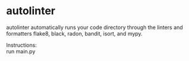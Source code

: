 # autolinter  
autolinter automatically runs your code directory through the linters and formatters flake8, black, radon, bandit, isort, and mypy.

Instructions:  
run main.py  
